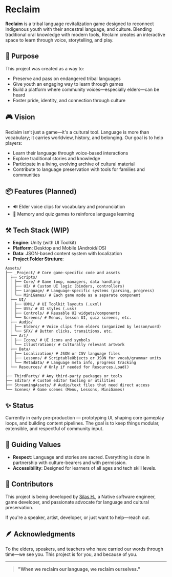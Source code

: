 # Reclaim

**Reclaim** is a tribal language revitalization game designed to reconnect Indigenous youth with their ancestral language, and culture. Blending traditional oral knowledge with modern tools, Reclaim creates an interactive space to learn through voice, storytelling, and play.

## 🌱 Purpose

This project was created as a way to:

- Preserve and pass on endangered tribal languages
- Give youth an engaging way to learn through games
- Build a platform where community voices—especially elders—can be heard
- Foster pride, identity, and connection through culture

## 🎮 Vision

Reclaim isn’t just a game—it's a cultural tool. Language is more than vocabulary; it carries worldview, history, and belonging. Our goal is to help players:

- Learn their language through voice-based interactions
- Explore traditional stories and knowledge
- Participate in a living, evolving archive of cultural material
- Contribute to language preservation with tools for families and communities

## 📦 Features (Planned)

- 🔊 Elder voice clips for vocabulary and pronunciation
- 🧠 Memory and quiz games to reinforce language learning

## ⚒️ Tech Stack (WIP)

- **Engine**: Unity (with UI Toolkit)
- **Platform**: Desktop and Mobile (Android/iOS)
- **Data**: JSON-based content system with localization
- **Project Folder Struture**:
```
Assets/
├── _Project/ # Core game-specific code and assets
│ ├── Scripts/
│ │ ├── Core/ # Game loop, managers, data handling
│ │ ├── UI/ # Custom UI logic (binders, controllers)
│ │ ├── Language/ # Language-specific systems (parsing, progress)
│ │ └── MiniGames/ # Each game mode as a separate component
│ ├── UI/
│ │ ├── UXML/ # UI Toolkit layouts (.uxml)
│ │ ├── USS/ # UI styles (.uss)
│ │ ├── Controls/ # Reusable UI widgets/components
│ │ └── Screens/ # Menus, lesson UI, quiz screens, etc.
│ ├── Audio/
│ │ ├── Elders/ # Voice clips from elders (organized by lesson/word)
│ │ └── SFX/ # Button clicks, transitions, etc.
│ ├── Art/
│ │ ├── Icons/ # UI icons and symbols
│ │ └── Illustrations/ # Culturally relevant artwork
│ ├── Data/
│ │ ├── Localization/ # JSON or CSV language files
│ │ ├── Lessons/ # ScriptableObjects or JSON for vocab/grammar units
│ │ └── Metadata/ # Language meta info, progress tracking
│ └── Resources/ # Only if needed for Resources.Load()
│
├── ThirdParty/ # Any third-party packages or tools
├── Editor/ # Custom editor tooling or utilities
├── StreamingAssets/ # Audio/text files that need direct access
└── Scenes/ # Game scenes (Menu, Lessons, MiniGames)
```
## ✨ Status

Currently in early pre-production — prototyping UI, shaping core gameplay loops, and building content pipelines. The goal is to keep things modular, extensible, and respectful of community input.

## 🧭 Guiding Values

- **Respect**: Language and stories are sacred. Everything is done in partnership with culture-bearers and with permission.
- **Accessibility**: Designed for learners of all ages and tech skill levels.

## 🙌 Contributors

This project is being developed by [Silas H.](@Shafeli), a Native software engineer, game developer, and passionate advocate for language and cultural preservation.

If you're a speaker, artist, developer, or just want to help—reach out.

## 🪶 Acknowledgments

To the elders, speakers, and teachers who have carried our words through time—we see you. This project is for you, and because of you.

---

> **"When we reclaim our language, we reclaim ourselves."**
